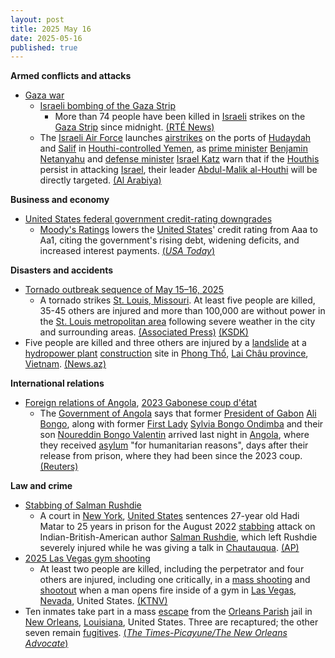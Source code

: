 ```yaml
---
layout: post
title: 2025 May 16
date: 2025-05-16
published: true
---
```



**Armed conflicts and attacks**

* [Gaza war](https://en.wikipedia.org/wiki/Gaza_war "Gaza war")
  + [Israeli bombing of the Gaza Strip](https://en.wikipedia.org/wiki/Israeli_bombing_of_the_Gaza_Strip "Israeli bombing of the Gaza Strip")
    - More than 74 people have been killed in [Israeli](https://en.wikipedia.org/wiki/Israel_Defense_Forces "Israel Defense Forces") strikes on the [Gaza Strip](https://en.wikipedia.org/wiki/Gaza_Strip "Gaza Strip") since midnight. [(RTÉ News)](https://www.rte.ie/news/middle-east/2025/0516/1513210-israeli-strikes-gaza/)
  + The [Israeli Air Force](https://en.wikipedia.org/wiki/Israeli_Air_Force "Israeli Air Force") launches [airstrikes](https://en.wikipedia.org/wiki/Airstrike "Airstrike") on the ports of [Hudaydah](https://en.wikipedia.org/wiki/Hudaydah_Port "Hudaydah Port") and [Salif](https://en.wikipedia.org/wiki/Port_of_Salif "Port of Salif") in [Houthi-controlled Yemen](https://en.wikipedia.org/wiki/Houthi-controlled_territory_of_Yemen "Houthi-controlled territory of Yemen"), as [prime minister](https://en.wikipedia.org/wiki/Israeli_Prime_Minister "Israeli Prime Minister") [Benjamin Netanyahu](https://en.wikipedia.org/wiki/Benjamin_Netanyahu "Benjamin Netanyahu") and [defense minister](https://en.wikipedia.org/wiki/Israeli_Defense_Minister "Israeli Defense Minister") [Israel Katz](https://en.wikipedia.org/wiki/Israel_Katz "Israel Katz") warn that if the [Houthis](https://en.wikipedia.org/wiki/Houthis "Houthis") persist in attacking [Israel](https://en.wikipedia.org/wiki/Israel "Israel"), their leader [Abdul-Malik al-Houthi](https://en.wikipedia.org/wiki/Abdul-Malik_al-Houthi "Abdul-Malik al-Houthi") will be directly targeted. [(Al Arabiya)](https://english.alarabiya.net/News/middle-east/2025/05/16/israel-says-it-severely-damaged-yemeni-ports-vows-to-kill-houthi-leader-)

**Business and economy**

* [United States federal government credit-rating downgrades](https://en.wikipedia.org/wiki/United_States_federal_government_credit-rating_downgrades "United States federal government credit-rating downgrades")
  + [Moody's Ratings](https://en.wikipedia.org/wiki/Moody%27s_Ratings "Moody's Ratings") lowers the [United States](https://en.wikipedia.org/wiki/United_States "United States")' credit rating from Aaa to Aa1, citing the government's rising debt, widening deficits, and increased interest payments. [(*USA Today*)](https://www.usatoday.com/story/money/2025/05/16/moodys-downgrade-us-credit-rating/83679952007/)

**Disasters and accidents**

* [Tornado outbreak sequence of May 15–16, 2025](https://en.wikipedia.org/wiki/Tornado_outbreak_sequence_of_May_15%E2%80%9316%2C_2025 "Tornado outbreak sequence of May 15–16, 2025")
  + A tornado strikes [St. Louis, Missouri](https://en.wikipedia.org/wiki/St._Louis%2C_Missouri "St. Louis, Missouri"). At least five people are killed, 35-45 others are injured and more than 100,000 are without power in the [St. Louis metropolitan area](https://en.wikipedia.org/wiki/St._Louis_metropolitan_area "St. Louis metropolitan area") following severe weather in the city and surrounding areas. [(Associated Press)](https://www.yahoo.com/news/st-louis-mayor-says-authorities-225503510.html) [(KSDK)](https://www.ksdk.com/article/weather/severe-weather/st-louis-tornadoes-do-damage-to-city-buildings-power-outages/63-38d2932d-a4d9-4445-ac98-bcd8e8b99008)
* Five people are killed and three others are injured by a [landslide](https://en.wikipedia.org/wiki/Landslide "Landslide") at a [hydropower plant](https://en.wikipedia.org/wiki/Hydropower_plant "Hydropower plant") [construction](https://en.wikipedia.org/wiki/Construction "Construction") site in [Phong Thổ](https://en.wikipedia.org/wiki/Phong_Th%E1%BB%95_district "Phong Thổ district"), [Lai Châu province](https://en.wikipedia.org/wiki/Lai_Ch%C3%A2u_province "Lai Châu province"), [Vietnam](https://en.wikipedia.org/wiki/Vietnam "Vietnam"). [(News.az)](https://news.az/news/landslide-at-hydropower-project-leaves-five-dead-in-n-vietnam)

**International relations**

* [Foreign relations of Angola](https://en.wikipedia.org/wiki/Foreign_relations_of_Angola "Foreign relations of Angola"), [2023 Gabonese coup d'état](https://en.wikipedia.org/wiki/2023_Gabonese_coup_d%27%C3%A9tat "2023 Gabonese coup d'état")
  + The [Government of Angola](https://en.wikipedia.org/wiki/Government_of_Angola "Government of Angola") says that former [President of Gabon](https://en.wikipedia.org/wiki/President_of_Gabon "President of Gabon") [Ali Bongo](https://en.wikipedia.org/wiki/Ali_Bongo "Ali Bongo"), along with former [First Lady](https://en.wikipedia.org/wiki/First_Lady_of_Gabon "First Lady of Gabon") [Sylvia Bongo Ondimba](https://en.wikipedia.org/wiki/Sylvia_Bongo_Ondimba "Sylvia Bongo Ondimba") and their son [Noureddin Bongo Valentin](https://en.wikipedia.org/wiki/Noureddin_Bongo_Valentin "Noureddin Bongo Valentin") arrived last night in [Angola](https://en.wikipedia.org/wiki/Angola "Angola"), where they received [asylum](https://en.wikipedia.org/wiki/Right_of_asylum "Right of asylum") "for humanitarian reasons", days after their release from prison, where they had been since the 2023 coup. [(Reuters)](https://www.reuters.com/world/africa/gabons-ousted-president-bongo-flies-angola-with-family-angola-says-2025-05-16/)

**Law and crime**

* [Stabbing of Salman Rushdie](https://en.wikipedia.org/wiki/Stabbing_of_Salman_Rushdie "Stabbing of Salman Rushdie")
  + A court in [New York](https://en.wikipedia.org/wiki/New_York_%28state%29 "New York (state)"), [United States](https://en.wikipedia.org/wiki/United_States "United States") sentences 27-year old Hadi Matar to 25 years in prison for the August 2022 [stabbing](https://en.wikipedia.org/wiki/Stabbing "Stabbing") attack on Indian-British-American author [Salman Rushdie](https://en.wikipedia.org/wiki/Salman_Rushdie "Salman Rushdie"), which left Rushdie severely injured while he was giving a talk in [Chautauqua](https://en.wikipedia.org/wiki/Chautauqua%2C_New_York "Chautauqua, New York"). [(AP)](https://apnews.com/article/salman-rushdie-stabbing-terrorism-hadi-matar-fatwa-d9da211d681f5e110d22bac07f3c896b)
* [2025 Las Vegas gym shooting](https://en.wikipedia.org/wiki/2025_Las_Vegas_gym_shooting "2025 Las Vegas gym shooting")
  + At least two people are killed, including the perpetrator and four others are injured, including one critically, in a [mass shooting](https://en.wikipedia.org/wiki/Mass_shooting "Mass shooting") and [shootout](https://en.wikipedia.org/wiki/Shootout "Shootout") when a man opens fire inside of a gym in [Las Vegas](https://en.wikipedia.org/wiki/Las_Vegas "Las Vegas"), [Nevada](https://en.wikipedia.org/wiki/Nevada "Nevada"), United States. [(KTNV)](https://www.ktnv.com/news/police-one-person-killed-others-injured-when-gunman-opens-fire-inside-northwest-las-vegas-gym)
* Ten inmates take part in a mass [escape](https://en.wikipedia.org/wiki/Prison_escape "Prison escape") from the [Orleans Parish](https://en.wikipedia.org/wiki/Orleans_Parish "Orleans Parish") jail in [New Orleans](https://en.wikipedia.org/wiki/New_Orleans "New Orleans"), [Louisiana](https://en.wikipedia.org/wiki/Louisiana "Louisiana"), United States. Three are recaptured; the other seven remain [fugitives](https://en.wikipedia.org/wiki/Fugitive "Fugitive"). [(*The Times-Picayune/The New Orleans Advocate*)](https://www.nola.com/news/crime_police/third-inmate-arrest-nola/article_a10798a3-a900-4eeb-a432-4283a1f4cefc.html#tncms-source=featured-2)
